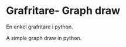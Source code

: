 Grafritare- Graph draw
===================

En enkel grafritare i python.

A simple graph draw in python.
